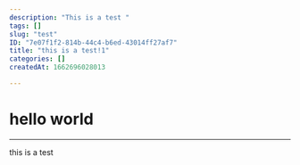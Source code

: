 ```yaml
---
description: "This is a test "
tags: []
slug: "test"
ID: "7e07f1f2-814b-44c4-b6ed-43014ff27af7"
title: "this is a test!1"
categories: []
createdAt: 1662696028013

---
```

# hello world
---
this is a test

